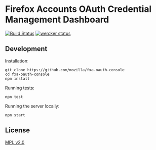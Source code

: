 # Firefox Accounts OAuth Credential Management Dashboard

[![Build Status](https://travis-ci.org/mozilla/fxa-oauth-console.svg?branch=master)](https://travis-ci.org/mozilla/fxa-oauth-console)
[![wercker status](https://app.wercker.com/status/077d2966fcfc67a294a6e4adcf3280de/m "wercker status")](https://app.wercker.com/project/bykey/077d2966fcfc67a294a6e4adcf3280de)

## Development

Installation:

```
git clone https://github.com/mozilla/fxa-oauth-console
cd fxa-oauth-console
npm install
```

Running tests:

```
npm test
```

Running the server locally:

```
npm start
```

## License

[MPL v2.0](LICENSE)

